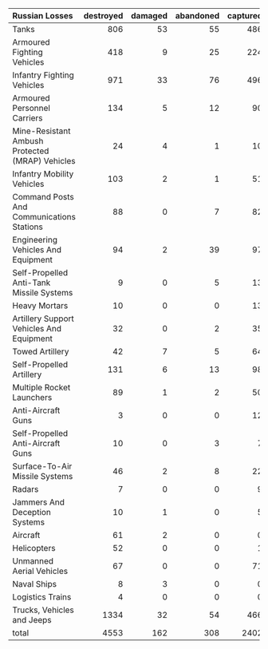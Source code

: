 | Russian Losses                                   |   destroyed |   damaged |   abandoned |   captured |   total |
|:-------------------------------------------------|------------:|----------:|------------:|-----------:|--------:|
| Tanks                                            |         806 |        53 |          55 |        486 |    1400 |
| Armoured Fighting Vehicles                       |         418 |         9 |          25 |        224 |     676 |
| Infantry Fighting Vehicles                       |         971 |        33 |          76 |        496 |    1576 |
| Armoured Personnel Carriers                      |         134 |         5 |          12 |         90 |     241 |
| Mine-Resistant Ambush Protected  (MRAP) Vehicles |          24 |         4 |           1 |         10 |      39 |
| Infantry Mobility Vehicles                       |         103 |         2 |           1 |         51 |     157 |
| Command Posts And Communications Stations        |          88 |         0 |           7 |         82 |     177 |
| Engineering Vehicles And Equipment               |          94 |         2 |          39 |         97 |     232 |
| Self-Propelled Anti-Tank Missile Systems         |           9 |         0 |           5 |         13 |      27 |
| Heavy Mortars                                    |          10 |         0 |           0 |         13 |      23 |
| Artillery Support Vehicles And Equipment         |          32 |         0 |           2 |         35 |      69 |
| Towed Artillery                                  |          42 |         7 |           5 |         64 |     118 |
| Self-Propelled Artillery                         |         131 |         6 |          13 |         98 |     248 |
| Multiple Rocket Launchers                        |          89 |         1 |           2 |         50 |     142 |
| Anti-Aircraft Guns                               |           3 |         0 |           0 |         12 |      15 |
| Self-Propelled Anti-Aircraft Guns                |          10 |         0 |           3 |          7 |      20 |
| Surface-To-Air Missile Systems                   |          46 |         2 |           8 |         22 |      78 |
| Radars                                           |           7 |         0 |           0 |          9 |      16 |
| Jammers And Deception Systems                    |          10 |         1 |           0 |          5 |      16 |
| Aircraft                                         |          61 |         2 |           0 |          0 |      63 |
| Helicopters                                      |          52 |         0 |           0 |          1 |      53 |
| Unmanned Aerial Vehicles                         |          67 |         0 |           0 |         71 |     138 |
| Naval Ships                                      |           8 |         3 |           0 |          0 |      11 |
| Logistics Trains                                 |           4 |         0 |           0 |          0 |       4 |
| Trucks, Vehicles and Jeeps                       |        1334 |        32 |          54 |        466 |    1886 |
| total                                            |        4553 |       162 |         308 |       2402 |    7425 |